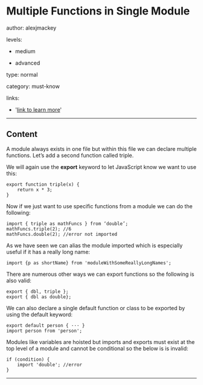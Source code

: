 # Multiple Functions in Single Module
author: alexjmackey

levels:

  - medium

  - advanced

type: normal

category: must-know

links:

  - '[link to learn more](https://enki.com)'

---
## Content

A module always exists in one file but within this file we can declare multiple functions.
Let’s add a second function called triple.
 
We will again use the **export** keyword to let JavaScript know we want to use this:

```
export function triple(x) {
    return x * 3;
} 
```

Now if we just want to use specific functions from a module we can do the following:

```
import { triple as mathFuncs } from ‘double’;
mathFuncs.triple(2); //6
mathFuncs.double(2); //error not imported
```

As we have seen we can alias the module imported which is especially useful if it has a really long name:

```
import {p as shortName} from 'moduleWithSomeReallyLongNames';
```

There are numerous other ways we can export functions so the following is also valid:
```
export { dbl, triple };
export { dbl as double};
```

We can also declare a single default function or class to be exported by using the default keyword:

```
export default person { ··· }
import person from 'person';
```

Modules like variables are hoisted but imports and exports must exist at the top level of a module and cannot be conditional so the below is is invalid:

```
if (condition) {
    import 'double'; //error
}
```

---